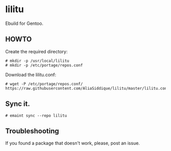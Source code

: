 # lilitu

Ebuild for Gentoo.

## HOWTO  

Create the required directory:
    
    # mkdir -p /usr/local/lilitu
    # mkdir -p /etc/portage/repos.conf

Download the lilitu.conf: 

    # wget -P /etc/portage/repos.conf/ https://raw.githubusercontent.com/AliaSiddique/lilitu/master/lilitu.conf

## Sync it.

    # emaint sync --repo lilitu

## Troubleshooting

If you found a package that doesn't work, please, post an issue.
